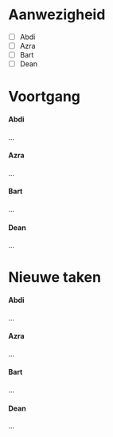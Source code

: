 # Aanwezigheid
- [ ] Abdi
- [ ] Azra
- [ ] Bart
- [ ] Dean

# Voortgang
#### Abdi
...
#### Azra
...
#### Bart
...
#### Dean
...

# Nieuwe taken
#### Abdi
...
#### Azra
...
#### Bart
...
#### Dean
...